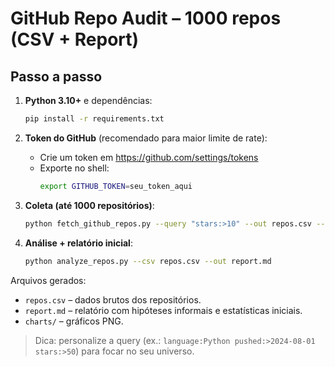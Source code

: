 # GitHub Repo Audit – 1000 repos (CSV + Report)

## Passo a passo

1. **Python 3.10+** e dependências:
   ```bash
   pip install -r requirements.txt
   ```

2. **Token do GitHub** (recomendado para maior limite de rate):
   - Crie um token em https://github.com/settings/tokens
   - Exporte no shell:
     ```bash
     export GITHUB_TOKEN=seu_token_aqui
     ```

3. **Coleta (até 1000 repositórios)**:
   ```bash
   python fetch_github_repos.py --query "stars:>10" --out repos.csv --max 1000 --sort stars --order desc
   ```

4. **Análise + relatório inicial**:
   ```bash
   python analyze_repos.py --csv repos.csv --out report.md
   ```

Arquivos gerados:
- `repos.csv` – dados brutos dos repositórios.
- `report.md` – relatório com hipóteses informais e estatísticas iniciais.
- `charts/` – gráficos PNG.

> Dica: personalize a query (ex.: `language:Python pushed:>2024-08-01 stars:>50`) para focar no seu universo.
